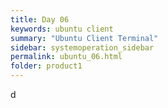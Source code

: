 ```yaml
---
title: Day 06
keywords: ubuntu client
summary: "Ubuntu Client Terminal"
sidebar: systemoperation_sidebar
permalink: ubuntu_06.html
folder: product1
---
```


d
